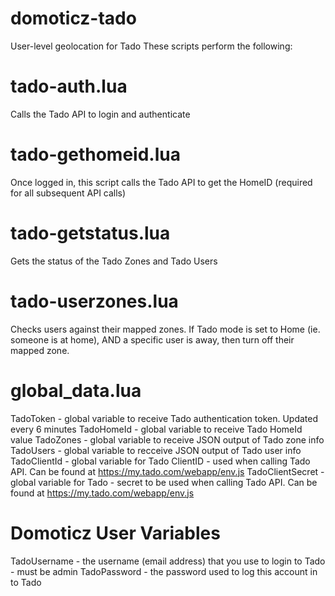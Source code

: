# domoticz-tado

User-level geolocation for Tado 
These scripts perform the following:

tado-auth.lua
=============
  
  Calls the Tado API to login and authenticate
    
tado-gethomeid.lua
==================
  
Once logged in, this script calls the Tado API to get the HomeID (required for all subsequent API calls)
    
tado-getstatus.lua
==================
  
Gets the status of the Tado Zones and Tado Users
    
tado-userzones.lua
==================
  
Checks users against their mapped zones.
If Tado mode is set to Home (ie. someone is at home), AND a specific user is away, then turn off their mapped zone.

global_data.lua
===============

  TadoToken - global variable to receive Tado authentication token. Updated every 6 minutes
  TadoHomeId - global variable to receive Tado HomeId value
  TadoZones - global variable to receive JSON output of Tado zone info
  TadoUsers - global variable to recceive JSON output of Tado user info
  TadoClientId - global variable for Tado ClientID - used when calling Tado API. Can be found at https://my.tado.com/webapp/env.js
  TadoClientSecret - global variable for Tado - secret to be used when calling Tado API. Can be found at https://my.tado.com/webapp/env.js

Domoticz User Variables
=======================

  TadoUsername - the username (email address) that you use to login to Tado - must be admin
  TadoPassword - the password used to log this account in to Tado
  
 
